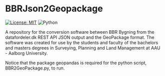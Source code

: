 # BBRJson2Geopackage
 [![License: MIT](https://img.shields.io/badge/License-MIT-yellow.svg)](https://opensource.org/licenses/MIT) ![Python](https://img.shields.io/badge/Python-3.9-lime)

A repository for the conversion software between BBR Bygning from the datafordeler.dk REST API JSON output and the GeoPackage format.
The software was created for use by the students and faculty of the bachelors and masters degrees in Surveying, Planning and Land Management at AAU - Aalborg University.

Notice that the package geopandas is required for the python script, BBR2GeoPackage.py, to run.
